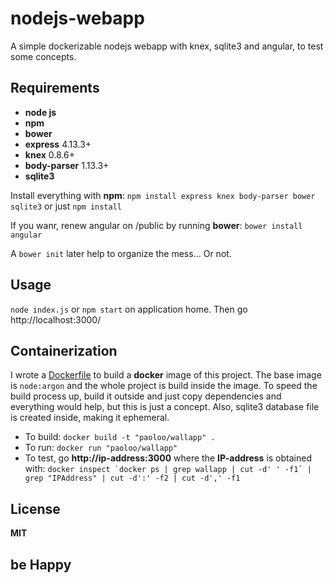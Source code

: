 # nodejs-webapp
A simple dockerizable nodejs webapp with knex, sqlite3 and angular, to test some concepts.

## Requirements
- **node js**
- **npm** 
- **bower**
- **express** 4.13.3+
- **knex** 0.8.6+
- **body-parser** 1.13.3+
- **sqlite3**

Install everything with **npm**:
```npm install express knex body-parser bower sqlite3``` or just ```npm install```

If you wanr, renew angular on /public by running **bower**:
```bower install angular```

A `bower init` later help to organize the mess... Or not.

## Usage
```node index.js``` or ```npm start```
on application home. Then go http://localhost:3000/

## Containerization
I wrote a [Dockerfile](Dockerfile) to build a **docker** image of this project. The base image is `node:argon` and the whole project is build inside the image. To speed the build process up, build it outside and just copy dependencies and everything would help, but this is just a concept. Also, sqlite3 database file is created inside, making it ephemeral.
- To build:
```docker build -t "paoloo/wallapp" .```
- To run:
```docker run "paoloo/wallapp"```
- To test, go **http://ip-address:3000** where the **IP-address** is obtained with:
```docker inspect `docker ps | grep wallapp | cut -d' ' -f1` | grep "IPAddress" | cut -d':' -f2 | cut -d',' -f1```

## License
**MIT**

## be Happy
